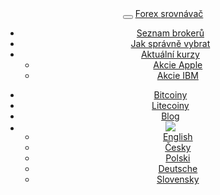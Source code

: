 <header class="navbar navbar-fixed-top navbar-inverse" id="top" role="banner">
  <div class="container">
    <div class="navbar-header">
      <button class="navbar-toggle collapsed" type="button" data-toggle="collapse" data-target=".bs-navbar-collapse">
        <span class="icon-bar"></span>
        <span class="icon-bar"></span>
        <span class="icon-bar"></span>
      </button>
      <a href="{{url}}" class="navbar-brand">Forex <i class="fa fa-bar-chart-o"></i> srovnávač</a>
    </div>
    <nav class="navbar-collapse bs-navbar-collapse collapse" role="navigation" style="height: 1px;" id="scrollpsy">
      <ul class="nav navbar-nav">
        <li>
          <a href="{{url}}index#section-1">Seznam brokerů</a>
        </li>
        <li>
          <a href="{{url}}index#section-2">Jak správně vybrat</a>
        </li>
        <li class="dropdown">
          <a href="#" id="drop1" role="button" class="dropdown-toggle" data-toggle="dropdown">Aktuální kurzy <b class="caret"></b></a>
          <ul class="dropdown-menu" role="menu" aria-labelledby="drop1">
            <li role="presentation"><a role="menuitem" tabindex="-1" href="{{url}}akcie-apple">Akcie Apple</a></li>
            <li role="presentation"><a role="menuitem" tabindex="-1" href="{{url}}akcie-ibm">Akcie IBM</a></li>
          </ul>
        </li>
      </ul>
      <ul class="nav navbar-nav navbar-right">
        <li><a href="{{url}}bitcoin/">Bitcoiny</a></li>
        <li><a href="{{url}}litecoin/">Litecoiny</a></li>
        <li><a href="{{url}}blog/">Blog</a></li>
        <li class="dropdown">
          <a href="#" id="drop2" role="button" class="dropdown-toggle" data-toggle="dropdown"><img src="{{img-url}}flags/cs.png" class="flag"></a>
          <ul class="dropdown-menu" role="menu" aria-labelledby="drop2">
            <li role="presentation"><a role="menuitem" tabindex="-1" href="{{base-url}}en/">English</a></li>
            <li role="presentation"><a role="menuitem" tabindex="-1" href="{{base-url}}">Česky</a></li>
            <li role="presentation"><a role="menuitem" tabindex="-1" href="{{base-url}}pl/">Polski</a></li>
            <li role="presentation"><a role="menuitem" tabindex="-1" href="{{base-url}}de/">Deutsche</a></li>
            <li role="presentation"><a role="menuitem" tabindex="-1" href="{{base-url}}sk/">Slovensky</a></li>
          </ul>
        </li>
      </ul>
    </nav>
  </div>
</header>